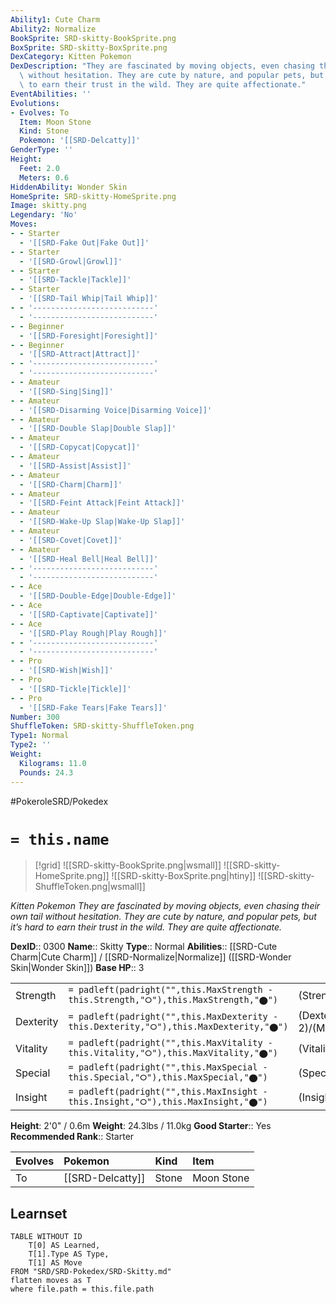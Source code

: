 ```yaml
---
Ability1: Cute Charm
Ability2: Normalize
BookSprite: SRD-skitty-BookSprite.png
BoxSprite: SRD-skitty-BoxSprite.png
DexCategory: Kitten Pokemon
DexDescription: "They are fascinated by moving objects, even chasing their own tail\
  \ without hesitation. They are cute by nature, and popular pets, but it\u2019s hard\
  \ to earn their trust in the wild. They are quite affectionate."
EventAbilities: ''
Evolutions:
- Evolves: To
  Item: Moon Stone
  Kind: Stone
  Pokemon: '[[SRD-Delcatty]]'
GenderType: ''
Height:
  Feet: 2.0
  Meters: 0.6
HiddenAbility: Wonder Skin
HomeSprite: SRD-skitty-HomeSprite.png
Image: skitty.png
Legendary: 'No'
Moves:
- - Starter
  - '[[SRD-Fake Out|Fake Out]]'
- - Starter
  - '[[SRD-Growl|Growl]]'
- - Starter
  - '[[SRD-Tackle|Tackle]]'
- - Starter
  - '[[SRD-Tail Whip|Tail Whip]]'
- - '---------------------------'
  - '---------------------------'
- - Beginner
  - '[[SRD-Foresight|Foresight]]'
- - Beginner
  - '[[SRD-Attract|Attract]]'
- - '---------------------------'
  - '---------------------------'
- - Amateur
  - '[[SRD-Sing|Sing]]'
- - Amateur
  - '[[SRD-Disarming Voice|Disarming Voice]]'
- - Amateur
  - '[[SRD-Double Slap|Double Slap]]'
- - Amateur
  - '[[SRD-Copycat|Copycat]]'
- - Amateur
  - '[[SRD-Assist|Assist]]'
- - Amateur
  - '[[SRD-Charm|Charm]]'
- - Amateur
  - '[[SRD-Feint Attack|Feint Attack]]'
- - Amateur
  - '[[SRD-Wake-Up Slap|Wake-Up Slap]]'
- - Amateur
  - '[[SRD-Covet|Covet]]'
- - Amateur
  - '[[SRD-Heal Bell|Heal Bell]]'
- - '---------------------------'
  - '---------------------------'
- - Ace
  - '[[SRD-Double-Edge|Double-Edge]]'
- - Ace
  - '[[SRD-Captivate|Captivate]]'
- - Ace
  - '[[SRD-Play Rough|Play Rough]]'
- - '---------------------------'
  - '---------------------------'
- - Pro
  - '[[SRD-Wish|Wish]]'
- - Pro
  - '[[SRD-Tickle|Tickle]]'
- - Pro
  - '[[SRD-Fake Tears|Fake Tears]]'
Number: 300
ShuffleToken: SRD-skitty-ShuffleToken.png
Type1: Normal
Type2: ''
Weight:
  Kilograms: 11.0
  Pounds: 24.3
---
```


#PokeroleSRD/Pokedex

# `= this.name`

> [!grid]
> ![[SRD-skitty-BookSprite.png|wsmall]]
> ![[SRD-skitty-HomeSprite.png]]
> ![[SRD-skitty-BoxSprite.png|htiny]]
> ![[SRD-skitty-ShuffleToken.png|wsmall]]


*Kitten Pokemon*
*They are fascinated by moving objects, even chasing their own tail without hesitation. They are cute by nature, and popular pets, but it’s hard to earn their trust in the wild. They are quite affectionate.*

**DexID**:: 0300
**Name**:: Skitty
**Type**:: Normal
**Abilities**:: [[SRD-Cute Charm|Cute Charm]] / [[SRD-Normalize|Normalize]] ([[SRD-Wonder Skin|Wonder Skin]])
**Base HP**:: 3

|           |                                                                                        |                                          |
| --------- | -------------------------------------------------------------------------------------- | ---------------------------------------- |
| Strength  | `= padleft(padright("",this.MaxStrength - this.Strength,"⭘"),this.MaxStrength,"⬤")`    | (Strength::2)/(MaxStrength::4)   |
| Dexterity | `= padleft(padright("",this.MaxDexterity - this.Dexterity,"⭘"),this.MaxDexterity,"⬤")` | (Dexterity:: 2)/(MaxDexterity::5) |
| Vitality  | `= padleft(padright("",this.MaxVitality - this.Vitality,"⭘"),this.MaxVitality,"⬤")`    | (Vitality::2)/(MaxVitality::4)   |
| Special   | `= padleft(padright("",this.MaxSpecial - this.Special,"⭘"),this.MaxSpecial,"⬤")`       | (Special::1)/(MaxSpecial::3)     |
| Insight   | `= padleft(padright("",this.MaxInsight - this.Insight,"⭘"),this.MaxInsight,"⬤")`       | (Insight::1)/(MaxInsight::3)     |

**Height**: 2'0" / 0.6m
**Weight**: 24.3lbs / 11.0kg
**Good Starter**:: Yes
**Recommended Rank**:: Starter

| Evolves   | Pokemon          | Kind   | Item       |
|:----------|:-----------------|:-------|:-----------|
| To        | [[SRD-Delcatty]] | Stone  | Moon Stone |

## Learnset

```dataview
TABLE WITHOUT ID
    T[0] AS Learned,
    T[1].Type AS Type,
    T[1] AS Move
FROM "SRD/SRD-Pokedex/SRD-Skitty.md"
flatten moves as T
where file.path = this.file.path
```
